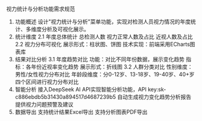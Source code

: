视力统计与分析功能需求规范
1. 功能概述
设计"视力统计与分析"菜单功能，实现对检测人员视力情况的年度统计、多维度分析及可视化展示。
2. 统计维度
2.1 年度总体统计
总检测人数
视力正常人数及占比
近视人数及占比
2.2 视力分布可视化
展示形式：柱状图、饼图
技术实现：前端采用ECharts图表库
3. 结果对比分析
3.1 年度趋势对比
功能：对比不同年份数据，展示变化趋势
指标：各年份近视率变化趋势
展示形式：折线图
3.2 人群分类对比
性别维度：男性/女性视力分布对比
年龄段维度：分0-12岁、13-18岁、19-40岁、40+岁四个区间进行视力分布对比
4. 智能分析
接入DeepSeek AI API实现智能分析功能，API key:sk-c886ebdb5b31430a894517d4687239b5
自动生成视力变化趋势分析报告
提供视力问题预警及建议
5. 数据导出
支持统计结果Excel导出
支持分析图表PDF导出